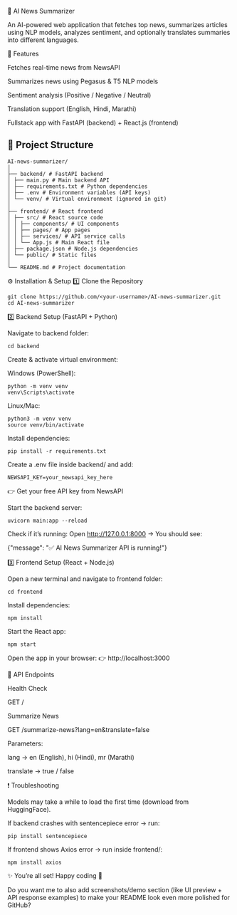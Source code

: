 📰 AI News Summarizer

An AI-powered web application that fetches top news, summarizes articles using NLP models, analyzes sentiment, and optionally translates summaries into different languages.

🚀 Features

Fetches real-time news from NewsAPI

Summarizes news using Pegasus & T5 NLP models

Sentiment analysis (Positive / Negative / Neutral)

Translation support (English, Hindi, Marathi)

Fullstack app with FastAPI (backend) + React.js (frontend)

## 📂 Project Structure
```
AI-news-summarizer/
│
├── backend/ # FastAPI backend
│ ├── main.py # Main backend API
│ ├── requirements.txt # Python dependencies
│ ├── .env # Environment variables (API keys)
│ └── venv/ # Virtual environment (ignored in git)
│
├── frontend/ # React frontend
│ ├── src/ # React source code
│ │ ├── components/ # UI components
│ │ ├── pages/ # App pages
│ │ ├── services/ # API service calls
│ │ └── App.js # Main React file
│ ├── package.json # Node.js dependencies
│ └── public/ # Static files
│
└── README.md # Project documentation
```

⚙️ Installation & Setup
1️⃣ Clone the Repository
```
git clone https://github.com/<your-username>/AI-news-summarizer.git
cd AI-news-summarizer
```
2️⃣ Backend Setup (FastAPI + Python)

Navigate to backend folder:
```
cd backend
```

Create & activate virtual environment:

Windows (PowerShell):
```
python -m venv venv
venv\Scripts\activate
```

Linux/Mac:
```
python3 -m venv venv
source venv/bin/activate
```

Install dependencies:
```
pip install -r requirements.txt
```

Create a .env file inside backend/ and add:
```
NEWSAPI_KEY=your_newsapi_key_here
```

👉 Get your free API key from NewsAPI


Start the backend server:
```
uvicorn main:app --reload
```

Check if it’s running:
Open http://127.0.0.1:8000
 → You should see:

{"message": "✅ AI News Summarizer API is running!"}

3️⃣ Frontend Setup (React + Node.js)

Open a new terminal and navigate to frontend folder:
```
cd frontend
```

Install dependencies:
```
npm install
```

Start the React app:
```
npm start
```

Open the app in your browser:
👉 http://localhost:3000

🧪 API Endpoints

Health Check

GET /


Summarize News

GET /summarize-news?lang=en&translate=false


Parameters:

lang → en (English), hi (Hindi), mr (Marathi)

translate → true / false

❗ Troubleshooting

Models may take a while to load the first time (download from HuggingFace).

If backend crashes with sentencepiece error → run:
```
pip install sentencepiece
```

If frontend shows Axios error → run inside frontend/:
```
npm install axios
```

✨ You’re all set! Happy coding 🚀

Do you want me to also add screenshots/demo section (like UI preview + API response examples) to make your README look even more polished for GitHub?
